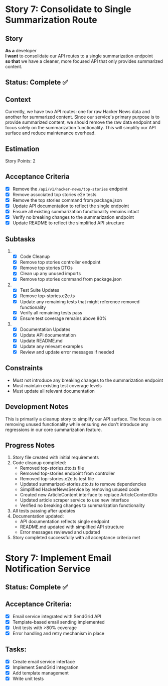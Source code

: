 # Story 7: Consolidate to Single Summarization Route

## Story

**As a** developer\
**I want** to consolidate our API routes to a single summarization endpoint\
**so that** we have a cleaner, more focused API that only provides summarized content.

## Status: Complete ✅

## Context

Currently, we have two API routes: one for raw Hacker News data and another for summarized content. Since our service's primary purpose is to provide summarized content, we should remove the raw data endpoint and focus solely on the summarization functionality. This will simplify our API surface and reduce maintenance overhead.

## Estimation

Story Points: 2

## Acceptance Criteria

- [x] Remove the `/api/v1/hacker-news/top-stories` endpoint
- [x] Remove associated top stories e2e tests
- [x] Remove the top stories command from package.json
- [x] Update API documentation to reflect the single endpoint
- [x] Ensure all existing summarization functionality remains intact
- [x] Verify no breaking changes to the summarization endpoint
- [x] Update README to reflect the simplified API structure

## Subtasks

1. - [x] Code Cleanup
   - [x] Remove top stories controller endpoint
   - [x] Remove top stories DTOs
   - [x] Clean up any unused imports
   - [x] Remove top stories command from package.json

2. - [x] Test Suite Updates
   - [x] Remove top-stories.e2e.ts
   - [x] Update any remaining tests that might reference removed functionality
   - [x] Verify all remaining tests pass
   - [x] Ensure test coverage remains above 80%

3. - [x] Documentation Updates
   - [x] Update API documentation
   - [x] Update README.md
   - [x] Update any relevant examples
   - [x] Review and update error messages if needed

## Constraints

- Must not introduce any breaking changes to the summarization endpoint
- Must maintain existing test coverage levels
- Must update all relevant documentation

## Development Notes

This is primarily a cleanup story to simplify our API surface. The focus is on removing unused functionality while ensuring we don't introduce any regressions in our core summarization feature.

## Progress Notes

1. Story file created with initial requirements
2. Code cleanup completed:
   - Removed top-stories.dto.ts file
   - Removed top-stories endpoint from controller
   - Removed top-stories.e2e.ts test file
   - Updated summarized-stories.dto.ts to remove dependencies
   - Simplified HackerNewsService by removing unused code
   - Created new ArticleContent interface to replace ArticleContentDto
   - Updated article scraper service to use new interface
   - Verified no breaking changes to summarization functionality
3. All tests passing after updates
4. Documentation updated:
   - API documentation reflects single endpoint
   - README.md updated with simplified API structure
   - Error messages reviewed and updated
5. Story completed successfully with all acceptance criteria met

# Story 7: Implement Email Notification Service

## Status: Complete ✅

## Acceptance Criteria:

- [x] Email service integrated with SendGrid API
- [x] Template-based email sending implemented
- [x] Unit tests with >80% coverage
- [x] Error handling and retry mechanism in place

## Tasks:

- [x] Create email service interface
- [x] Implement SendGrid integration
- [x] Add template management
- [x] Write unit tests
